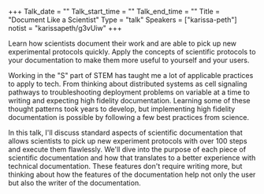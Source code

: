 +++
Talk_date = ""
Talk_start_time = ""
Talk_end_time = ""
Title = "Document Like a Scientist"
Type = "talk"
Speakers = ["karissa-peth"]
notist = "karissapeth/g3vUiw"
+++

Learn how scientists document their work and are able to pick up new experimental protocols quickly. Apply the concepts of scientific protocols to your documentation to make them more useful to yourself and your users.

Working in the "S" part of STEM has taught me a lot of applicable practices to apply to tech. From thinking about distributed systems as cell signaling pathways to troubleshooting deployment problems on variable at a time to writing and expecting high fidelity documentation. Learning some of these thought patterns took years to develop, but implementing high fidelity documentation is possible by following a few best practices from science. 

In this talk, I'll discuss standard aspects of scientific documentation that allows scientists to pick up new experiment protocols with over 100 steps and execute them flawlessly.  We'll dive into the purpose of each piece of scientific documentation and how that translates to a better experience with technical documentation. These features don't require writing more, but thinking about how the features of the documentation help not only the user but also the writer of the documentation.
